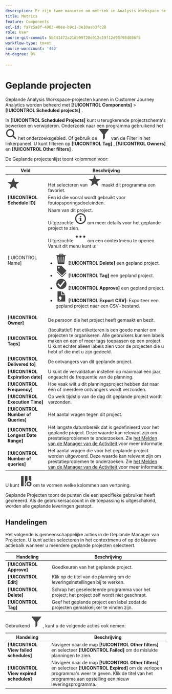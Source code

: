 ```yaml
---
description: Er zijn twee manieren om metriek in Analysis Workspace te gebruiken.
title: Metrics
feature: Components
exl-id: fa7c5a0f-4983-40ee-b9c1-3e10aab3fc28
role: User
source-git-commit: 5b441472a21db99728d012c19f12d98f984086f5
workflow-type: tm+mt
source-wordcount: '440'
ht-degree: 0%

---
```


# Geplande projecten

Geplande Analysis Workspace-projecten kunnen in Customer Journey Analytics worden beheerd met **[!UICONTROL Components]** > **[!UICONTROL Scheduled projects]** .

In **[!UICONTROL  Scheduled Projects]** kunt u terugkerende projectschema&#39;s bewerken en verwijderen. Onderzoek naar een programma gebruikend het ![ Onderzoek ](/help/assets/icons/Search.svg) het onderzoeksgebied. Of gebruik de ![ filteropties ](/help/assets/icons/Filter.svg) van de Filter in het linkerpaneel. U kunt filteren op **[!UICONTROL Tag]** , **[!UICONTROL Owners]** en **[!UICONTROL Other filters]** .

De Geplande projectenlijst toont kolommen voor:

| Veld | Beschrijving |
| --- | --- |
| ![ Ster ](/help/assets/icons/Star.svg) | Het selecteren van ![ Ster ](/help/assets/icons/Star.svg) maakt dit programma een favoriet. |
| **[!UICONTROL Schedule ID]** | Een id die vooral wordt gebruikt voor foutopsporingsdoeleinden. |
| [!UICONTROL Name] | Naam van dit project.<br/> Uitgezochte ![ InfoOutline ](/help/assets/icons/InfoOutline.svg) om meer details voor het geplande project te zien.<br/> Uitgezochte ![ Meer ](/help/assets/icons/More.svg) om een contextmenu te openen. Vanuit dit menu kunt u:<ul><li>![ Schrap ](/help/assets/icons/Delete.svg) **[!UICONTROL Delete]** een gepland project.</li><li>![ Etiketten ](/help/assets/icons/Labels.svg) **[!UICONTROL Tag]** een gepland project.</li><li>![ CheckmarkCircle ](/help/assets/icons/CheckmarkCircle.svg) **[!UICONTROL Approve]** een gepland project.</li><li>![ FileCSV ](/help/assets/icons/FileCSV.svg) **[!UICONTROL Export CSV]**: Exporteer een gepland project naar een CSV-bestand.</li></ul> |
| **[!UICONTROL Owner]** | De persoon die het project heeft gemaakt en bezit. |
| **[!UICONTROL Tags]** | (facultatief) het etiketteren is een goede manier om projecten te organiseren. Alle gebruikers kunnen labels maken en een of meer tags toepassen op een project. U kunt echter alleen labels zien voor de projecten die u hebt of die met u zijn gedeeld. |
| **[!UICONTROL Delivered to]** | De ontvangers van dit geplande project. |
| **[!UICONTROL Expiration date]** | U kunt de vervaldatum instellen op maximaal één jaar, ongeacht de frequentie van de planning. |
| **[!UICONTROL Frequency]** | Hoe vaak wilt u dit planningsproject hebben dat naar één of meerdere ontvangers wordt verzonden. |
| **[!UICONTROL Execution Time]** | Op welk tijdstip van de dag dit geplande project wordt verzonden. |
| **[!UICONTROL Number of Queries]** | Het aantal vragen tegen dit project. |
| **[!UICONTROL Longest Date Range]** | Het langste datumbereik dat is gedefinieerd voor het geplande project. Deze waarde kan relevant zijn om prestatieproblemen te onderzoeken. Zie [ het Melden van de Manager van de Activiteit ](/help/reporting-activity-manager/reporting-activity-overview.md) voor meer informatie. |
| **[!UICONTROL Number of queries]** | Het aantal vragen die voor het geplande project worden uitgevoerd. Deze waarde kan relevant zijn om prestatieproblemen te onderzoeken. Zie [ het Melden van de Manager van de Activiteit ](/help/reporting-activity-manager/reporting-activity-overview.md) voor meer informatie. |

U kunt ![ gebruiken ColumnSetting ](/help/assets/icons/ColumnSetting.svg) om te vormen welke kolommen aan vertoning.

Geplande Projecten toont de punten die een specifieke gebruiker heeft gecreeerd. Als de gebruikersaccount in de toepassing is uitgeschakeld, worden alle geplande leveringen gestopt.



## Handelingen

Het volgende is gemeenschappelijke acties in de Geplande Manager van Projecten. U kunt acties selecteren in het contextmenu of op de blauwe actiebalk wanneer u meerdere geplande projecten selecteert.

| Handeling | Beschrijving |
|---|---|
| **[!UICONTROL Approve]** | Goedkeuren van het geplande project. |
| **[!UICONTROL Edit]** | Klik op de titel van de planning om de leveringsinstellingen bij te werken. |
| **[!UICONTROL Delete]** | Schrap het geselecteerde programma voor het project; het project zelf wordt niet geschrapt. |
| **[!UICONTROL Tag]** | Geef het geplande project een label zodat de projecten gemakkelijker te vinden zijn. |

Gebruikend ![ Filter ](/help/assets/icons/Filter.svg), kunt u de volgende acties ook nemen:

| Handeling | Beschrijving |
|---|---|
| **[!UICONTROL View failed schedules]** | Navigeer naar de map **[!UICONTROL Other filters]** en selecteer **[!UICONTROL Failed]** om de mislukte planningen te zien. |
| **[!UICONTROL View expired schedules]** | Navigeer naar de map **[!UICONTROL Other filters]** en selecteer **[!UICONTROL Expired]** om de verlopen programma&#39;s weer te geven. Klik de titel van het programma aan opstelling een nieuw leveringsprogramma. |


